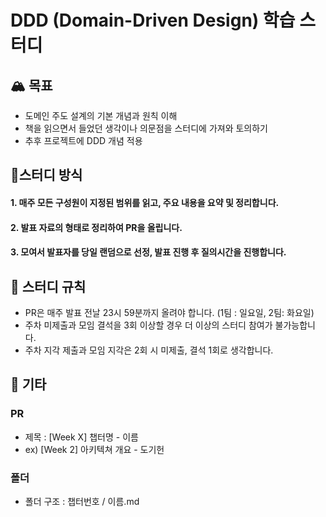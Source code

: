 # DDD (Domain-Driven Design) 학습 스터디


## 🏔️ 목표

- 도메인 주도 설계의 기본 개념과 원칙 이해
- 책을 읽으면서 들었던 생각이나 의문점을 스터디에 가져와 토의하기
- 추후 프로젝트에 DDD 개념 적용


## 📖스터디 방식

#### 1. 매주 모든 구성원이 지정된 범위를 읽고, 주요 내용을 요약 및 정리합니다.

#### 2. 발표 자료의 형태로 정리하여 PR을 올립니다.

#### 3. 모여서 발표자를 당일 랜덤으로 선정, 발표 진행 후 질의시간을 진행합니다.


## 📕 스터디 규칙

- PR은 매주 발표 전날 23시 59분까지 올려야 합니다. (1팀 : 일요일, 2팀: 화요일)
- 주차 미제출과 모임 결석을 3회 이상할 경우 더 이상의 스터디 참여가 불가능합니다.
- 주차 지각 제출과 모임 지각은 2회 시 미제출, 결석 1회로 생각합니다.


## 🚧 기타

### PR 
- 제목 : [Week X] 챕터명 - 이름
- ex) [Week 2] 아키텍쳐 개요 - 도기헌

### 폴더

- 폴더 구조 : 챕터번호 / 이름.md
